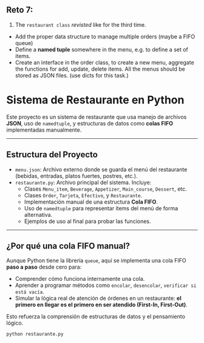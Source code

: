 ## Reto 7: 
1. The `restaurant class` *revisted* like for the third time. 
  + Add the proper data structure to manage multiple orders (maybe a FIFO queue)
  + Define a **named tuple** somewhere in the menu, e.g. to define a set of items.
  + Create an interface in the order class, to create a new menu, aggregate the functions for add, update, delete items. All the menus should be stored as JSON files. (use dicts for this task.)


# Sistema de Restaurante en Python

Este proyecto es un sistema de restaurante que usa  manejo de archivos **JSON**, uso de `namedtuple`, y estructuras de datos como **colas FIFO** implementadas manualmente.

---

## Estructura del Proyecto

- `menu.json`: Archivo externo donde se guarda el menú del restaurante (bebidas, entradas, platos fuertes, postres, etc.).
- `restaurante.py`: Archivo principal del sistema. Incluye:
  - Clases `Menu_item`, `Beverage`, `Appetizer`, `Main_course`, `Dessert`, etc.
  - Clases `Order`, `Tarjeta`, `Efectivo`, y `Restaurante`.
  - Implementación manual de una estructura **Cola FIFO**.
  - Uso de `namedtuple` para representar ítems del menú de forma alternativa.
  - Ejemplos de uso al final para probar las funciones.

---

## ¿Por qué una cola FIFO manual?

Aunque Python tiene la librería `queue`, aquí se implementa una cola FIFO **paso a paso** desde cero para:

- Comprender cómo funciona internamente una cola.
- Aprender a programar métodos como `encolar`, `desencolar`, `verificar si está vacía`.
- Simular la lógica real de atención de órdenes en un restaurante: **el primero en llegar es el primero en ser atendido (First-In, First-Out)**.

Esto refuerza la comprensión de estructuras de datos y el pensamiento lógico.


```bash
python restaurante.py
